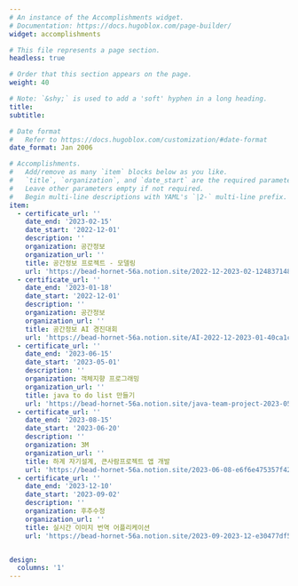 ```yaml
---
# An instance of the Accomplishments widget.
# Documentation: https://docs.hugoblox.com/page-builder/
widget: accomplishments

# This file represents a page section.
headless: true

# Order that this section appears on the page.
weight: 40

# Note: `&shy;` is used to add a 'soft' hyphen in a long heading.
title: 
subtitle:

# Date format
#   Refer to https://docs.hugoblox.com/customization/#date-format
date_format: Jan 2006

# Accomplishments.
#   Add/remove as many `item` blocks below as you like.
#   `title`, `organization`, and `date_start` are the required parameters.
#   Leave other parameters empty if not required.
#   Begin multi-line descriptions with YAML's `|2-` multi-line prefix.
item:
  - certificate_url: ''
    date_end: '2023-02-15'
    date_start: '2022-12-01'
    description: ''
    organization: 공간정보
    organization_url: ''
    title: 공간정보 프로젝트 - 모델링
    url: 'https://bead-hornet-56a.notion.site/2022-12-2023-02-124837148e53466bbbbc15c1a66dc405?pvs=4'
  - certificate_url: ''
    date_end: '2023-01-18'
    date_start: '2022-12-01'
    description: ''
    organization: 공간정보
    organization_url: ''
    title: 공간정보 AI 경진대회
    url: 'https://bead-hornet-56a.notion.site/AI-2022-12-2023-01-40ca1cabe58248ae84ee0f1ef082bb87'
  - certificate_url: ''
    date_end: '2023-06-15'
    date_start: '2023-05-01'
    description: ''
    organization: 객체지향 프로그래밍
    organization_url: ''
    title: java to do list 만들기 
    url: 'https://bead-hornet-56a.notion.site/java-team-project-2023-05-06-15-d63c3805214240cdbf6abef23f77a7ea?pvs=4'
  - certificate_url: ''
    date_end: '2023-08-15'
    date_start: '2023-06-20'
    description: ''
    organization: 3M
    organization_url: ''
    title: 하계 자기설계, 큰사람프로젝트 앱 개발 
    url: 'https://bead-hornet-56a.notion.site/2023-06-08-e6f6e475357f42eab892f3018fb285da?pvs=4'
  - certificate_url: ''
    date_end: '2023-12-10'
    date_start: '2023-09-02'
    description: ''
    organization: 후추수정 
    organization_url: ''
    title: 실시간 이미지 번역 어플리케이션 
    url: 'https://bead-hornet-56a.notion.site/2023-09-2023-12-e30477df581246af8cf88b6ec92a901b'


design:
  columns: '1'
---
```

